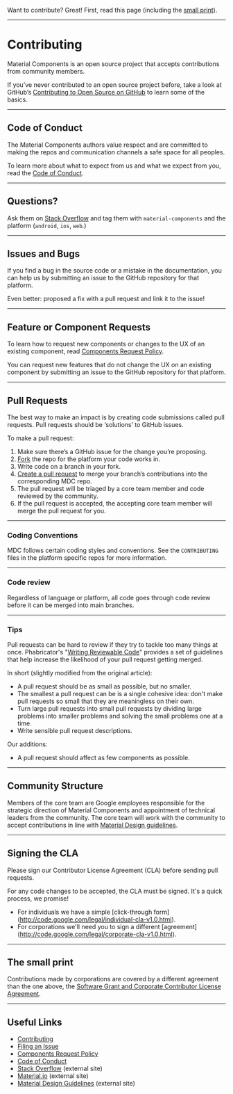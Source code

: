 Want to contribute? Great! First, read this page (including the [small print](#the-small-print)).

- - -

# Contributing

Material Components is an open source project that accepts contributions
from community members.

If you’ve never contributed to an open source project before, take a look at GitHub’s [Contributing to Open Source on GitHub](https://guides.github.com/activities/contributing-to-open-source/) to learn some of the basics.

- - -

## Code of Conduct

The Material Components authors value respect and are committed to making the repos and communication channels a safe space for all peoples.

To learn more about what to expect from us and what we expect from you, read the [Code of Conduct](CONDUCT.md).

- - -

## Questions?

Ask them on [Stack Overflow](http://stackoverflow.com/questions/tagged/material-components) and tag them with `material-components` and the platform (`android`, `ios`, `web`.)

- - -

## Issues and Bugs

If you find a bug in the source code or a mistake in the documentation, you can help us by 
submitting an issue to the GitHub repository for that platform. 

Even better: proposed a fix with a pull request and link it to the issue!

- - -

## Feature or Component Requests

To learn how to request new components or changes to the UX of an existing component, read [Components Request Policy](COMPONENTS_REQUEST_POLICY.md). 

You can request new features that do not change the UX on an existing component by submitting an issue to the GitHub repository for that platform.

- - -

## Pull Requests

The best way to make an impact is by creating code submissions called pull requests. Pull requests should be ‘solutions’ to GitHub issues.

To make a pull request:
1. Make sure there’s a GitHub issue for the change you’re proposing.
1. [Fork](https://help.github.com/articles/fork-a-repo/) the repo for the platform your code works in.
1. Write code on a branch in your fork.
1. [Create a pull request](https://help.github.com/articles/creating-a-pull-request/) to merge your branch’s contributions into the corresponding MDC repo.
1. The pull request will be triaged by a core team member and code reviewed by the community.
1. If the pull request is accepted, the accepting core team member will merge the pull request for you.

- - -

### Coding Conventions

MDC follows certain coding styles and conventions. See the `CONTRIBUTING` files in the platform specific repos for more information.

- - -

### Code review

Regardless of language or platform, all code goes through code review before it can be merged into main branches.

- - -

### Tips

Pull requests can be hard to review if they try to tackle too many things
at once. Phabricator's "[Writing Reviewable Code](https://secure.phabricator.com/book/phabflavor/article/writing_reviewable_code/)"
provides a set of guidelines that help increase the likelihood of your pull request getting merged.

In short (slightly modified from the original article):

- A pull request should be as small as possible, but no smaller.
- The smallest a pull request can be is a single cohesive idea: don't make pull requests so small that they are meaningless on their own.
- Turn large pull requests into small pull requests by dividing large problems into smaller problems and solving the small problems one at a time.
- Write sensible pull request descriptions.

Our additions:

- A pull request should affect as few components as possible.

- - -

## Community Structure

Members of the core team are Google employees responsible for the strategic direction of Material Components and appointment of technical leaders from the community. The core team will work with the community to accept contributions in line with [Material Design
guidelines](http://material.google.com).

- - -

## Signing the CLA

Please sign our Contributor License Agreement (CLA) before sending pull requests. 

For any code changes to be accepted, the CLA must be signed. It's a quick process, we promise!

- For individuals we have a simple [click-through form]
(http://code.google.com/legal/individual-cla-v1.0.html).
- For corporations we'll need you to sign a different [agreement]
(http://code.google.com/legal/corporate-cla-v1.0.html).

- - -

## The small print

Contributions made by corporations are covered by a different agreement than the one above, the [Software Grant and Corporate Contributor License Agreement](https://cla.developers.google.com/about/google-corporate).

- - -

## Useful Links
- [Contributing](CONTRIBUTING.md)
- [Filing an Issue](ISSUE_TEMPLATE.md)
- [Components Request Policy](COMPONENTS_REQUEST_POLICY.md)
- [Code of Conduct](CONDUCT.md)
- [Stack Overflow](https://www.stackoverflow.com/questions/tagged/material-components) (external site)
- [Material.io](https://www.material.io) (external site)
- [Material Design Guidelines](https://material.google.com) (external site)
